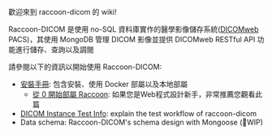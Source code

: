 歡迎來到 raccoon-dicom 的 wiki!

Raccoon-DICOM 是使用 no-SQL 資料庫實作的醫學影像儲存系統([DICOMweb](https://www.dicomstandard.org/dicomweb/%22) PACS)，其使用 MongoDB 管理 DICOM 影像並提供 DICOMweb RESTful API 功能進行儲存、查詢以及調閱

請參閱以下的資訊以開始使用 Raccoon-DICOM:

- [安裝手冊](https://github.com/Chinlinlee/raccoon-dicom/wiki/Installation.zh-TW): 包含安裝、使用 Docker 部屬以及本地部屬
    - [從 0 開始部屬 Raccoon](https://github.com/Chinlinlee/raccoon-dicom/wiki/From-zero-to-deploy.zh-TW): 如果您是Web程式設計新手，非常推薦您觀看此篇
- [DICOM Instance Test Info](https://github.com/Chinlinlee/raccoon-dicom/wiki/DICOM-Instance-Test-Info): explain the test workflow of raccoon-dicom
- Data schema: Raccoon-DICOM's schema design with Mongoose (🚧WIP)